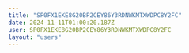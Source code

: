 ```yaml
---
title: "SP0FX1EKE8G20BP2CEY86Y3RDNWKMTXWDPC8Y2FC"
date: 2024-11-11T01:00:20.187Z
user: SP0FX1EKE8G20BP2CEY86Y3RDNWKMTXWDPC8Y2FC
layout: "users"
---
```

    